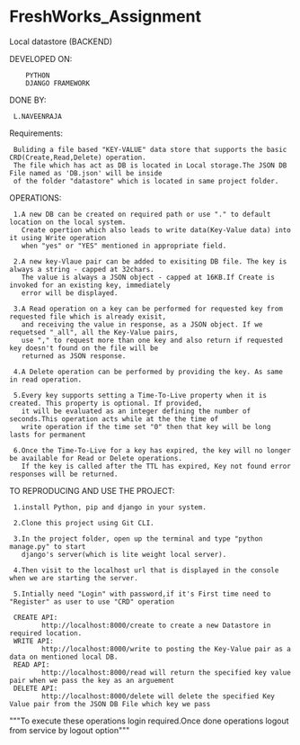 # FreshWorks_Assignment
Local datastore (BACKEND)

DEVELOPED ON:
       
        PYTHON
        DJANGO FRAMEWORK
        
DONE BY: 
      
     L.NAVEENRAJA
 
 Requirements: 
 
     Buliding a file based "KEY-VALUE" data store that supports the basic CRD(Create,Read,Delete) operation.
     The file which has act as DB is located in Local storage.The JSON DB File named as 'DB.json' will be inside 
     of the folder "datastore" which is located in same project folder.
          
OPERATIONS:

     1.A new DB can be created on required path or use "." to default location on the local system. 
       Create opertion which also leads to write data(Key-Value data) into it using Write operation
       when "yes" or "YES" mentioned in appropriate field.

     2.A new key-Vlaue pair can be added to exisiting DB file. The key is always a string - capped at 32chars. 
       The value is always a JSON object - capped at 16KB.If Create is invoked for an existing key, immediately 
       error will be displayed.

     3.A Read operation on a key can be performed for requested key from requested file which is already exisit,
       and receiving the value in response, as a JSON object. If we requetsed "_all", all the Key-Value pairs,
       use "," to request more than one key and also return if requested key doesn't found on the file will be 
       returned as JSON response.

     4.A Delete operation can be performed by providing the key. As same in read operation.

     5.Every key supports setting a Time-To-Live property when it is created. This property is optional. If provided,
       it will be evaluated as an integer defining the number of seconds.This operation acts while at the the time of 
       write operation if the time set "0" then that key will be long lasts for permanent
         
     6.Once the Time-To-Live for a key has expired, the key will no longer be available for Read or Delete operations.
       If the key is called after the TTL has expired, Key not found error responses will be returned.
            
TO REPRODUCING AND USE THE PROJECT:

     1.install Python, pip and django in your system.

     2.Clone this project using Git CLI.

     3.In the project folder, open up the terminal and type "python manage.py" to start 
       django's server(which is lite weight local server).

     4.Then visit to the localhost url that is displayed in the console when we are starting the server.

     5.Intially need "Login" with password,if it's First time need to "Register" as user to use "CRD" operation
          
     CREATE API: 
            http://localhost:8000/create to create a new Datastore in required location.
     WRITE API:
            http://localhost:8000/write to posting the Key-Value pair as a data on mentioned local DB.
     READ API: 
            http://localhost:8000/read will return the specified key value pair when we pass the key as an arguement 
     DELETE API: 
            http://localhost:8000/delete will delete the specified Key Value pair from the JSON DB File which key we pass 
          
"""To execute these operations login required.Once done operations logout from service by logout option"""
